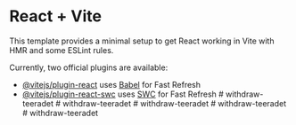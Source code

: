 # React + Vite

This template provides a minimal setup to get React working in Vite with HMR and some ESLint rules.

Currently, two official plugins are available:

- [@vitejs/plugin-react](https://github.com/vitejs/vite-plugin-react/blob/main/packages/plugin-react/README.md) uses [Babel](https://babeljs.io/) for Fast Refresh
- [@vitejs/plugin-react-swc](https://github.com/vitejs/vite-plugin-react-swc) uses [SWC](https://swc.rs/) for Fast Refresh
#   w i t h d r a w - t e e r a d e t  
 #   w i t h d r a w - t e e r a d e t  
 #   w i t h d r a w - t e e r a d e t  
 #   w i t h d r a w - t e e r a d e t  
 #   w i t h d r a w - t e e r a d e t  
 